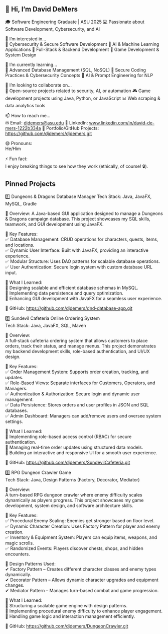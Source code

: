 ## 👋 Hi, I’m David DeMers 
🎓 Software Engineering Graduate | ASU 2025
💻 Passionate about Software Development, Cybersecurity, and AI  

👀 I’m interested in...  
🔹 Cybersecurity & Secure Software Development
🔹 AI & Machine Learning Applications
🔹 Full-Stack & Backend Development
🔹 Game Development & System Design  

🌱 I’m currently learning...  
📌 Advanced Database Management (SQL, NoSQL)
📌 Secure Coding Practices & Cybersecurity Concepts
📌 AI & Prompt Engineering for NLP  

💞️ I’m looking to collaborate on...  
🚀 Open-source projects related to security, AI, or automation
🎮 Game development projects using Java, Python, or JavaScript
📊 Web scraping & data analytics tools  

📫 How to reach me...  
✉ Email: djdemers@asu.edu
💼 LinkedIn: www.linkedin.com/in/david-de-mers-1222b334a
🚀 Portfolio/GitHub Projects: https://github.com/djdemers/djdemers.git  

😄 Pronouns:  
He/Him     

⚡ Fun fact:  
I enjoy breaking things to see how they work (ethically, of course! 🔒).  

## Pinned Projects  
1️⃣ Dungeons & Dragons Database Manager
Tech Stack: Java, JavaFX, MySQL, Gradle  

🔹 Overview:
A Java-based GUI application designed to manage a Dungeons & Dragons campaign database. This project showcases my SQL skills, teamwork, and GUI development using JavaFX.  

🔹 Key Features:  
✅ Database Management: CRUD operations for characters, quests, items, and locations.  
✅ Dynamic User Interface: Built with JavaFX, providing an interactive experience.  
✅ Modular Structure: Uses DAO patterns for scalable database operations.  
✅ User Authentication: Secure login system with custom database URL input.  

🔹 What I Learned:  
📌 Designing scalable and efficient database schemas in MySQL.  
📌 Implementing data persistence and query optimization.  
📌 Enhancing GUI development with JavaFX for a seamless user experience.  

🔗 GitHub: https://github.com/djdemers/dnd-database-app.git  

2️⃣ Sundevil Cafeteria Online Ordering System  
Tech Stack: Java, JavaFX, SQL, Maven    

🔹 Overview:  
A full-stack cafeteria ordering system that allows customers to place orders, track their status, and manage menus. This project demonstrates my backend development skills, role-based authentication, and UI/UX design.  

🔹 Key Features:  
✅ Order Management System: Supports order creation, tracking, and updates.  
✅ Role-Based Views: Separate interfaces for Customers, Operators, and Managers.  
✅ Authentication & Authorization: Secure login and dynamic user management.  
✅ Data Persistence: Stores orders and user profiles in JSON and SQL databases.  
✅ Admin Dashboard: Managers can add/remove users and oversee system settings.  

🔹 What I Learned:  
📌 Implementing role-based access control (RBAC) for secure authentication.  
📌 Managing real-time order updates using structured data models.  
📌 Building an interactive and responsive UI for a smooth user experience.  

🔗 GitHub: https://github.com/djdemers/SundevilCafeteria.git  

3️⃣ RPG Dungeon Crawler Game  
Tech Stack: Java, Design Patterns (Factory, Decorator, Mediator)  

🔹 Overview:  
A turn-based RPG dungeon crawler where enemy difficulty scales dynamically as players progress. This project showcases my game development, system design, and software architecture skills.  

🔹 Key Features:  
✅ Procedural Enemy Scaling: Enemies get stronger based on floor level.  
✅ Dynamic Character Creation: Uses Factory Pattern for player and enemy creation.  
✅ Inventory & Equipment System: Players can equip items, weapons, and magic scrolls.  
✅ Randomized Events: Players discover chests, shops, and hidden encounters.  

🔹 Design Patterns Used:  
✔ Factory Pattern – Creates different character classes and enemy types dynamically.  
✔ Decorator Pattern – Allows dynamic character upgrades and equipment changes.  
✔ Mediator Pattern – Manages turn-based combat and game progression.   

🔹 What I Learned:  
📌 Structuring a scalable game engine with design patterns.  
📌 Implementing procedural enemy difficulty to enhance player engagement.  
📌 Handling game logic and interaction management efficiently.  

🔗 GitHub: https://github.com/djdemers/DungeonCrawler.git
